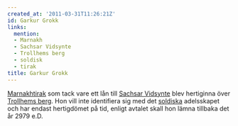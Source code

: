 ```yaml
---
created_at: '2011-03-31T11:26:21Z'
id: Garkur Grokk
links:
  mention:
  - Marnakh
  - Sachsar Vidsynte
  - Trollhems berg
  - soldisk
  - tirak
title: Garkur Grokk
---
```


[Marnakh][][tirak] som tack vare ett lån till [Sachsar Vidsynte] blev hertiginna över [Trollhems
berg]. Hon vill inte identifiera sig med det [soldiska] adelsskapet och har endast hertigdömet på
tid, enligt avtalet skall hon lämna tillbaka det år 2979 e.D.

  [Marnakh]: Marnakh
  [tirak]: tirak
  [Sachsar Vidsynte]: Sachsar_Vidsynte
  [Trollhems berg]: Trollhems_berg
  [soldiska]: soldisk
